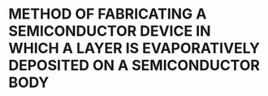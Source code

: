 # METHOD OF FABRICATING A SEMICONDUCTOR DEVICE IN WHICH A LAYER IS EVAPORATIVELY DEPOSITED ON A SEMICONDUCTOR BODY